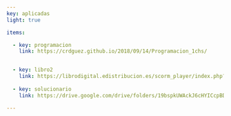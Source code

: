 ```yaml
---
key: aplicadas
light: true

items:

  - key: programacion
    link: https://crdguez.github.io/2018/09/14/Programacion_1chs/


  - key: libro2
    link: https://librodigital.edistribucion.es/scorm_player/index.php?licencia=CGGJ-CCPY-XB7V-HZ3B&urllibro=L2JpYmxpb3RlY2EtYW5heWEvbGlicm8vMTg5MDYzMS83NmE1NjFmZGVjNWQ0OWQyYzFhYjU5Y2IzNTE5ZjQ4ODA2Yjc5ZjI0ZGRjZWU3N2E2YzNiOTFiNDBmZjViNmViLTI4NDM1LTIwMTgxMDAyMTI0NDEwL2luZGV4Lmh0bWw= 
  
  - key: solucionario
    link: https://drive.google.com/drive/folders/19bspkUWAckJ6cHYICcpBDNooiXEGGFLt?usp=sharing

---
```

